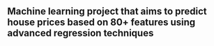 ## Machine learning project that aims to predict house prices based on 80+ features using advanced regression techniques 